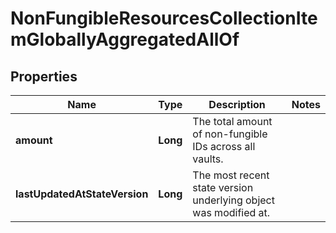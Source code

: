 

# NonFungibleResourcesCollectionItemGloballyAggregatedAllOf


## Properties

| Name | Type | Description | Notes |
|------------ | ------------- | ------------- | -------------|
|**amount** | **Long** | The total amount of non-fungible IDs across all vaults. |  |
|**lastUpdatedAtStateVersion** | **Long** | The most recent state version underlying object was modified at. |  |



